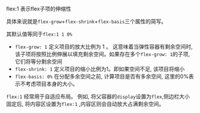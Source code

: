 flex:1 表示flex子项的伸缩性

具体来说就是`flex-grow`+`flex-shrink`+`flex-basis`三个属性的简写。

其默认值等同于`flex:1 1 0%`

- `flex-grow: 1` 定义项目的放大比例为 1 。 这意味着当弹性容器有剩余空间时, 该子项将按照比例伸展以填充剩余空间。如果存在多个`flex-grow: 1`的子项, 它们将等分剩余空间
- `flex-shrink: 1` 定义项目的缩小比例为1。即如果空间不足, 该项目将缩小
- `flex-basis: 0%` 在分配多余空间之前, 计算项目是否有多余空间, 这里的0%表示不考虑项目本身的大小。

`flex:1` 经常用于自适应布局。 例如, 将父容器的`display`设置为`flex`,侧边栏大小固定后, 将内容区设置为`flex:1` ,内容区则会自动放大占满剩余空间。
